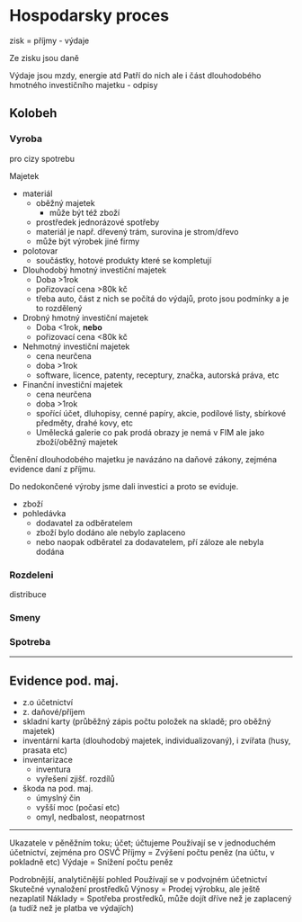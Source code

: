 # Hospodarsky proces

zisk = příjmy - výdaje

Ze zisku jsou daně

Výdaje jsou mzdy, energie atd
Patří do nich ale i část dlouhodobého hmotného investičního majetku - odpisy

## Kolobeh 

### Vyroba

pro cizy spotrebu

Majetek
- materiál
	- oběžný majetek
		- může být též zboží
	- prostředek jednorázové spotřeby
	- materiál je např. dřevený trám, surovina je strom/dřevo 
	- může být výrobek jiné firmy
- polotovar
	- součástky, hotové produkty které se kompletují
- Dlouhodobý hmotný investiční majetek
	- Doba >1rok
	- pořizovací cena >80k kč
	- třeba auto, část z nich se počítá do výdajů, proto jsou podmínky a je to rozdělený
- Drobný hmotný investiční majetek
	- Doba <1rok, **nebo**
	- pořizovací cena <80k kč
- Nehmotný investiční majetek
	- cena neurčena
	- doba >1rok
	- software, licence, patenty, receptury, značka, autorská práva, etc
- Finanční investiční majetek
	- cena neurčena
	- doba >1rok
	- spořící účet, dluhopisy, cenné papíry, akcie, podílové listy, sbírkové předměty, drahé kovy, etc
	- Umělecká galerie co pak prodá obrazy je nemá v FIM ale jako zboží/oběžný majetek

Členění dlouhodobého majetku je navázáno na daňové zákony, zejména evidence daní z příjmu.

Do nedokončené výroby jsme dali investici a proto se eviduje.

- zboží
- pohledávka
	- dodavatel za odběratelem
	- zboží bylo dodáno ale nebylo zaplaceno
	- nebo naopak odběratel za dodavatelem, pří záloze ale nebyla dodána

### Rozdeleni
distribuce
### Smeny

### Spotreba

---

## Evidence pod. maj.

- z.o účetnictví
- z. daňové/příjem
- skladní karty (průběžný zápis počtu položek na skladě; pro oběžný majetek)
- inventární karta (dlouhodobý majetek, individualizovaný), i zvířata (husy, prasata etc)
- inventarizace
	- inventura
	- vyřešení zjišť. rozdílů
- škoda na pod. maj.
	- úmyslný čin
	- vyšší moc (počasí etc)
	- omyl, nedbalost, neopatrnost


----



Ukazatele v pěněžním toku; účet; účtujeme
Používají se v jednoduchém účetnictví, zejména pro OSVČ
Příjmy = Zvýšení počtu peněz (na účtu, v pokladně etc)
Výdaje = Snížení počtu peněz

Podrobnější, analytičnější pohled
Používají se v podvojném účetnictví
Skutečné vynaložení prostředků
Výnosy = Prodej výrobku, ale ještě nezaplatil
Náklady = Spotřeba prostředků, může dojít dříve než je zaplacený (a tudíž než je platba ve výdajích)


